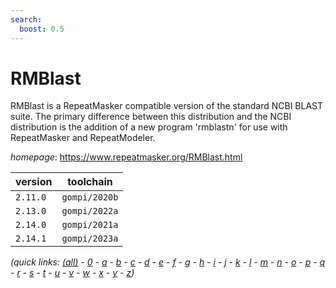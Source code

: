 ```yaml
---
search:
  boost: 0.5
---
```

# RMBlast

RMBlast is a RepeatMasker compatible version of the standard NCBI BLAST suite. The primary  difference between this distribution and the NCBI distribution is the addition of a new program 'rmblastn'  for use with RepeatMasker and RepeatModeler.

*homepage*: <https://www.repeatmasker.org/RMBlast.html>

version | toolchain
--------|----------
``2.11.0`` | ``gompi/2020b``
``2.13.0`` | ``gompi/2022a``
``2.14.0`` | ``gompi/2021a``
``2.14.1`` | ``gompi/2023a``


*(quick links: [(all)](../index.md) - [0](../0/index.md) - [a](../a/index.md) - [b](../b/index.md) - [c](../c/index.md) - [d](../d/index.md) - [e](../e/index.md) - [f](../f/index.md) - [g](../g/index.md) - [h](../h/index.md) - [i](../i/index.md) - [j](../j/index.md) - [k](../k/index.md) - [l](../l/index.md) - [m](../m/index.md) - [n](../n/index.md) - [o](../o/index.md) - [p](../p/index.md) - [q](../q/index.md) - [r](../r/index.md) - [s](../s/index.md) - [t](../t/index.md) - [u](../u/index.md) - [v](../v/index.md) - [w](../w/index.md) - [x](../x/index.md) - [y](../y/index.md) - [z](../z/index.md))*

